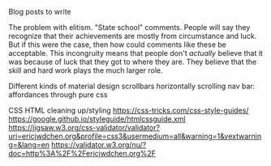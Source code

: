 Blog posts to write

The problem with elitism. "State school" comments. People will say they recognize that their achievements are mostly from circumstance and luck. But if this were the case, then how could comments like these be acceptable. This incongruity means that people don't *actually* believe that it was because of luck that they got to where they are. They believe that the skill and hard work plays the much larger role.


Different kinds of material design scrollbars
horizontally scrolling nav bar: affordances through pure css

CSS HTML cleaning up/styling
https://css-tricks.com/css-style-guides/
https://google.github.io/styleguide/htmlcssguide.xml
https://jigsaw.w3.org/css-validator/validator?uri=ericjwdchen.org&profile=css3&usermedium=all&warning=1&vextwarning=&lang=en
https://validator.w3.org/nu/?doc=http%3A%2F%2Fericjwdchen.org%2F
